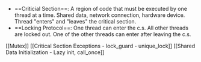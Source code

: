 - ==Criticial Section==: A region of code that must be executed by one thread at a time. Shared data, network connection, hardware device. Thread "enters" and "leaves" the critical section.
- ==Locking Protocol==: One thread can enter the c.s.  All other threads are locked out. One of the other threads can enter after leaving the c.s.

 
[[Mutex]]
[[Critical Section Exceptions - lock_guard - unique_lock]]
[[Shared Data Initialization - Lazy init, call_once]]